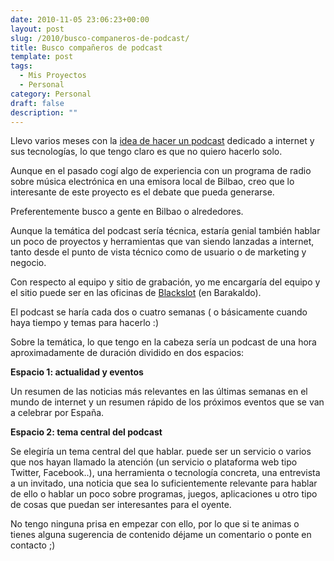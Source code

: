 ```yaml
---
date: 2010-11-05 23:06:23+00:00
layout: post
slug: /2010/busco-companeros-de-podcast/
title: Busco compañeros de podcast
template: post
tags:
  - Mis Proyectos
  - Personal
category: Personal
draft: false
description: ""
---
```


Llevo varios meses con la [idea de hacer un podcast](/2010/04/11/como-seria-tu-podcast-ideal-sobre-tecnologia-e-internet/) dedicado a internet y sus tecnologías, lo que tengo claro es que no quiero hacerlo solo.

Aunque en el pasado cogí algo de experiencia con un programa de radio sobre música electrónica en una emisora local de Bilbao, creo que lo interesante de este proyecto es el debate que pueda generarse.

Preferentemente busco a gente en Bilbao o alrededores.

Aunque la temática del podcast sería técnica, estaría genial también hablar un poco de proyectos y herramientas que van siendo lanzadas a internet, tanto desde el punto de vista técnico como de usuario o de marketing y negocio.

Con respecto al equipo y sitio de grabación, yo me encargaría del equipo y el sitio puede ser en las oficinas de [Blackslot](http://blackslot.com) (en Barakaldo).

El podcast se haría cada dos o cuatro semanas ( o básicamente cuando haya tiempo y temas para hacerlo :)

Sobre la temática, lo que tengo en la cabeza sería un podcast de una hora aproximadamente de duración dividido en dos espacios:

**Espacio 1: actualidad y eventos**

Un resumen de las noticias más relevantes en las últimas semanas en el mundo de internet y un resumen rápido de los próximos eventos que se van a celebrar por España.

**Espacio 2: tema central del podcast**

Se elegiría un tema central del que hablar. puede ser un servicio o varios que nos hayan llamado la atención (un servicio o plataforma web tipo Twitter, Facebook..), una herramienta o tecnología concreta, una entrevista a un invitado, una noticia que sea lo suficientemente relevante para hablar de ello o hablar un poco sobre programas, juegos, aplicaciones u otro tipo de cosas que puedan ser interesantes para el oyente.

No tengo ninguna prisa en empezar con ello, por lo que si te animas o tienes alguna sugerencia de contenido déjame un comentario o ponte en contacto ;)
